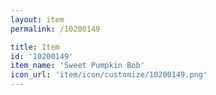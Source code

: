 ```yaml
---
layout: item
permalink: /10200149

title: Item
id: '10200149'
item_name: 'Sweet Pumpkin Bob'
icon_url: 'item/icon/customize/10200149.png'
---
```

